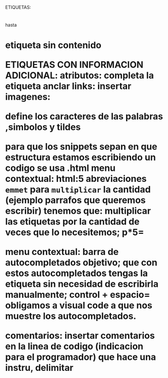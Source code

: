  ETIQUETAS:
<h1></h1> hasta <h6>
<h1/> etiqueta sin contenido 

ETIQUETAS CON INFORMACION ADICIONAL:
 <a></a>
 atributos: completa la etiqueta 
 anclar links: <a href="https://campus-ademass.com/curso/1"></a>
insertar imagenes: <img src="" alt="">

<meta charset="UTF-8"> define los caracteres de las palabras ,simbolos y tildes 


 para que los snippets sepan en que estructura estamos escribiendo un codigo se usa .html
menu contextual: html:5
abreviaciones ``emmet``
para ``multiplicar`` la cantidad (ejemplo parrafos que queremos escribir) tenemos que: multiplicar las etiquetas por la cantidad de veces que lo necesitemos;
p*5=
    <p></p>
    <p></p>
    <p></p>
    <p></p>
    <p></p>
 menu contextual: barra de autocompletados 
objetivo; que con estos autocompletados tengas la etiqueta sin necesidad de escribirla manualmente;
control + espacio= obligamos a visual code a que nos muestre los autocompletados.

comentarios: insertar comentarios en la linea de codigo (indicacion para el programador) que hace una instru, delimitar
<!--
    comentarios 
-->
